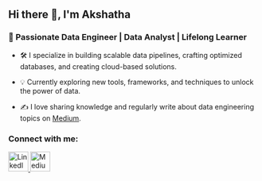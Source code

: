 ## Hi there 👋, I'm Akshatha

### 🚀 Passionate Data Engineer | Data Analyst | Lifelong Learner

<!--
**aakshatha02/aakshatha02** is a ✨ _special_ ✨ repository because its `README.md` (this file) appears on your GitHub profile.

Here are some ideas to get you started:

- 🔭 I’m currently working on ...
- 🌱 I’m currently learning ...
- 👯 I’m looking to collaborate on ...
- 🤔 I’m looking for help with ...
- 💬 Ask me about ...
- 📫 How to reach me: ...
- 😄 Pronouns: ...
- ⚡ Fun fact: ...
-->

- 🛠️ I specialize in building scalable data pipelines, crafting optimized databases, and creating cloud-based solutions.
  
- 💡 Currently exploring new tools, frameworks, and techniques to unlock the power of data.
  
- ✍️ I love sharing knowledge and regularly write about data engineering topics on [Medium](https://medium.com/@akshathakulal).

### Connect with me:

<a href="https://www.linkedin.com/in/akshatha-aa7410132/" target="_blank">
  <img src="https://img.shields.io/badge/LinkedIn-%230A66C2?style=flat-square&logo=linkedin&logoColor=white" alt="LinkedIn" height="40">
</a>
<a href="https://medium.com/@akshathakulal" target="_blank">
  <img src="https://img.shields.io/badge/Medium-%23000000?style=flat-square&logo=medium&logoColor=white" alt="Medium" height="40">
</a>

